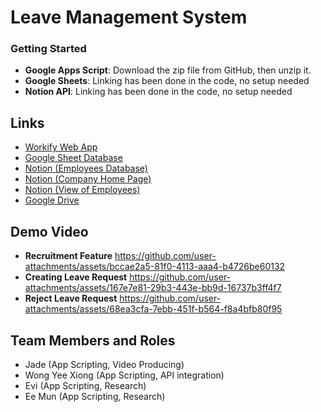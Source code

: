 # Leave Management System

### Getting Started
- **Google Apps Script**: Download the zip file from GitHub, then unzip it.
- **Google Sheets**: Linking has been done in the code, no setup needed
- **Notion API**: Linking has been done in the code, no setup needed

## Links
- [Workify Web App](https://script.google.com/macros/s/AKfycbwLyWzwRyrjAtSpgKQAsf0VQtZp8H-BHyzVJ3roG4eSHtBJutMcH7bf3_yzCuq7SCDc/exec)
- [Google Sheet Database](https://docs.google.com/spreadsheets/d/15L9SYMDR6BmOJWojmwAtpoyq4BEdeM2c4hftyADMCsc/edit?gid=23863867#gid=23863867)
- [Notion (Employees Database)](https://www.notion.so/c3ffe9dade5343629254889a500311e9?v=207b2eec583d4b10a87a0049209e45db&pvs=4)
- [Notion (Company Home Page)](https://www.notion.so/50faf9f62acc4ebb88a303d6ab8a0fe7?v=4d7ca82863c943e28375e3fc17611b5f&pvs=4)
- [Notion (View of Employees)](https://www.notion.so/cde6f1a283e941faaf0a51b8d475699d?v=47a26c97a15c4728bfb947eebf644a16&pvs=4)
- [Google Drive](https://drive.google.com/drive/folders/1J0_QOcTDPRu_yvudOWW6o4J5e8b7HgeL?usp=sharing)

## Demo Video
- **Recruitment Feature**
https://github.com/user-attachments/assets/bccae2a5-81f0-4113-aaa4-b4726be60132
- **Creating Leave Request**
https://github.com/user-attachments/assets/167e7e81-29b3-443e-bb9d-16737b3ff4f7
- **Reject Leave Request**
https://github.com/user-attachments/assets/68ea3cfa-7ebb-451f-b564-f8a4bfb80f95

## Team Members and Roles

- Jade (App Scripting, Video Producing)
- Wong Yee Xiong (App Scripting, API integration)
- Evi (App Scripting, Research)
- Ee Mun (App Scripting, Research)
